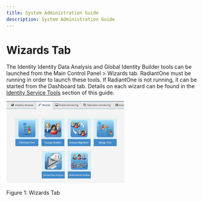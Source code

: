 ```yaml
---
title: System Administration Guide
description: System Administration Guide
---
```


# Wizards Tab

The Identity Identity Data Analysis and Global Identity Builder tools can be launched from the Main Control Panel > Wizards tab. RadiantOne must be running in order to launch these tools. If RadiantOne is not running, it can be started from the Dashboard tab. Details on each wizard can be found in the [Identity Service Tools](administration-and-configuration.md#identity-service-tools) section of this guide.

![wizards tab](Media/Image3.160.jpg)
 
Figure 1: Wizards Tab
